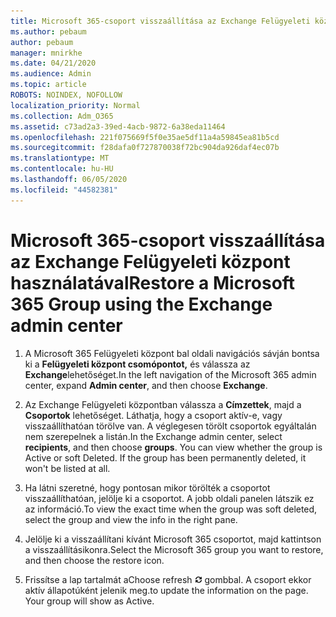 ```yaml
---
title: Microsoft 365-csoport visszaállítása az Exchange Felügyeleti központ használatával
ms.author: pebaum
author: pebaum
manager: mnirkhe
ms.date: 04/21/2020
ms.audience: Admin
ms.topic: article
ROBOTS: NOINDEX, NOFOLLOW
localization_priority: Normal
ms.collection: Adm_O365
ms.assetid: c73ad2a3-39ed-4acb-9872-6a38eda11464
ms.openlocfilehash: 221f075669f5f0e35ae5df11a4a59845ea81b5cd
ms.sourcegitcommit: f28dafa0f727870038f72bc904da926daf4ec07b
ms.translationtype: MT
ms.contentlocale: hu-HU
ms.lasthandoff: 06/05/2020
ms.locfileid: "44582381"
---
```

# <a name="restore-a-microsoft-365-group-using-the-exchange-admin-center"></a><span data-ttu-id="0ca09-102">Microsoft 365-csoport visszaállítása az Exchange Felügyeleti központ használatával</span><span class="sxs-lookup"><span data-stu-id="0ca09-102">Restore a Microsoft 365 Group using the Exchange admin center</span></span>

1. <span data-ttu-id="0ca09-103">A Microsoft 365 Felügyeleti központ bal oldali navigációs sávján bontsa ki a **Felügyeleti központ csomópontot,** és válassza az **Exchange**lehetőséget.</span><span class="sxs-lookup"><span data-stu-id="0ca09-103">In the left navigation of the Microsoft 365 admin center, expand **Admin center**, and then choose **Exchange**.</span></span>
    
2. <span data-ttu-id="0ca09-p101">Az Exchange Felügyeleti központban válassza a **Címzettek**, majd a **Csoportok** lehetőséget. Láthatja, hogy a csoport aktív-e, vagy visszaállíthatóan törölve van. A véglegesen törölt csoportok egyáltalán nem szerepelnek a listán.</span><span class="sxs-lookup"><span data-stu-id="0ca09-p101">In the Exchange admin center, select **recipients**, and then choose **groups**. You can view whether the group is Active or soft Deleted. If the group has been permanently deleted, it won't be listed at all.</span></span>
    
3. <span data-ttu-id="0ca09-107">Ha látni szeretné, hogy pontosan mikor törölték a csoportot visszaállíthatóan, jelölje ki a csoportot. A jobb oldali panelen látszik ez az információ.</span><span class="sxs-lookup"><span data-stu-id="0ca09-107">To view the exact time when the group was soft deleted, select the group and view the info in the right pane.</span></span>
    
4. <span data-ttu-id="0ca09-108">Jelölje ki a visszaállítani kívánt Microsoft 365 csoportot, majd kattintson a visszaállításikonra.</span><span class="sxs-lookup"><span data-stu-id="0ca09-108">Select the Microsoft 365 group you want to restore, and then choose the restore icon.</span></span>
    
5. <span data-ttu-id="0ca09-109">Frissítse a lap tartalmát a</span><span class="sxs-lookup"><span data-stu-id="0ca09-109">Choose refresh</span></span> ![Frissítés ikon](media/6464df90-2a91-4c1f-92a6-9a38c7696ac3.gif) <span data-ttu-id="0ca09-p102">gombbal. A csoport ekkor aktív állapotúként jelenik meg.</span><span class="sxs-lookup"><span data-stu-id="0ca09-p102">to update the information on the page. Your group will show as Active.</span></span> 
    

